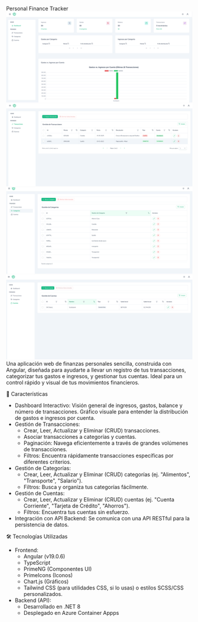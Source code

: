 Personal Finance Tracker
![Dashboard](./src/assets/demo/dashboard.png)
![Dashboard](./src/assets/demo/trans.png)
![Dashboard](./src/assets/demo/cat.png)
![Dashboard](./src/assets/demo/cuen.png)
Una aplicación web de finanzas personales sencilla, construida con Angular, diseñada para ayudarte a llevar un registro de tus transacciones, categorizar tus gastos e ingresos, y gestionar tus cuentas. Ideal para un control rápido y visual de tus movimientos financieros.

🚀 Características
* Dashboard Interactivo: Visión general de ingresos, gastos, balance y número de transacciones. Gráfico visuale para entender la distribución de gastos e ingresos por cuenta.
* Gestión de Transacciones:
    * Crear, Leer, Actualizar y Eliminar (CRUD) transacciones.
    * Asociar transacciones a categorías y cuentas.
    * Paginación: Navega eficientemente a través de grandes volúmenes de transacciones.
    * Filtros: Encuentra rápidamente transacciones específicas por diferentes criterios.
* Gestión de Categorías:
    * Crear, Leer, Actualizar y Eliminar (CRUD) categorías (ej. "Alimentos", "Transporte", "Salario").
    * Filtros: Busca y organiza tus categorías fácilmente.
* Gestión de Cuentas:
    * Crear, Leer, Actualizar y Eliminar (CRUD) cuentas (ej. "Cuenta Corriente", "Tarjeta de Crédito", "Ahorros").
    * Filtros: Encuentra tus cuentas sin esfuerzo.
* Integración con API Backend: Se comunica con una API RESTful para la persistencia de datos.

🛠️ Tecnologías Utilizadas
* Frontend:
    * Angular (v19.0.6)
    * TypeScript
    * PrimeNG (Componentes UI)
    * PrimeIcons (Iconos)
    * Chart.js (Gráficos)
    * Tailwind CSS (para utilidades CSS, si lo usas) o estilos SCSS/CSS personalizados.
* Backend (API):
    * Desarrollado en .NET 8
    * Desplegado en Azure Container Appps